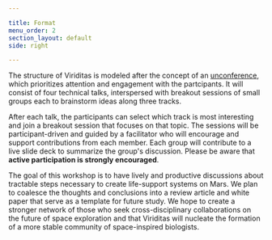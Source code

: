 ```yaml
---

title: Format
menu_order: 2
section_layout: default
side: right

---
```


The structure of Viriditas is modeled after the concept of an [unconference](http://journals.plos.org/ploscompbiol/article?id=10.1371/journal.pcbi.1003905),
which prioritizes attention and engagement with the partcipants. It will consist of four technical
talks, interspersed with breakout sessions of small groups each to brainstorm ideas along three
tracks.

After each talk, the participants can select which track is most interesting and join a breakout
session that focuses on that topic. The sessions will be participant-driven and guided by a
facilitator who will encourage and support contributions from each member. Each group will
contribute to a live slide deck to summarize the group's discussion. Please be aware that
<span class="text-primary">**active participation is strongly encouraged**</span>.

The goal of this workshop is to have lively and productive discussions about tractable steps
necessary to create life-support systems on Mars. We plan to coalesce the thoughts and conclusions
into a review article and white paper that serve as a template for future study. We hope to create a
stronger network of those who seek cross-disciplinary collaborations on the future of space
exploration and that Viriditas will nucleate the formation of a more stable community of
space-inspired biologists.
